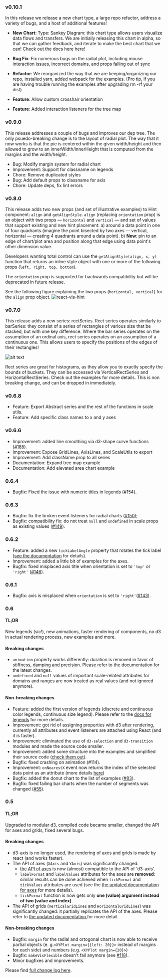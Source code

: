 ### v0.10.1

In this release we release a new chart type, a large repo refactor, address a variety of bugs, and a host of additional features!

- **New Chart**: Type: Sankey Diagram: this chart type allows users visualize data flows and transfers. We are initially releasing this chart in alpha, so that we can gather feedback, and iterate to make the best chart that we can! Check out the docs here here!

- **Bug Fix**: Fix numerous bugs on the radial plot, including mouse interaction issues, incorrect domains, and props falling out of sync

- **Refactor**: We reorganized the way that we are keeping/organizing our repo, installed yarn, added webpack for the examples. (Pro tip, if you are having trouble running the examples after upgrading rm -rf your dist)

- **Feature**: Allow custom crosshair orientation

- **Feature**: Added interaction listeners for the tree map

### v0.9.0

This release addresses a couple of bugs and improves our dep tree. The only psuedo-breaking change is to the layout of radial plot. The way that it now works is that the pie is centered within the given width/height and then allowed to grow to an innerWidth/innerHeight that is computed from the margins and the width/height.

- Bug: Modify margin system for radial chart
- Improvement: Support for classname on legends
- Chore: Remove duplicated styles
- Bug: Add default props to classname for axis
- Chore: Update deps, fix lint errors

### v0.8.0
This release adds two new props (and set of illustrative examples) to Hint component: ```align``` and ```getAlignStyle```. ```align``` (replacing ```orientation``` prop) is an object with two props &mdash; ```horizontal``` and ```vertical``` &mdash; and set of values that support existing and new hint placement:
  a) around a data point in one of four quadrants (imagine the point bisected by two axes &mdash; vertical, horizontal &mdash; creating 4 quadrants around a data point).
  b) **New**: pin to an edge of chart/plot area and position along that edge using data point's other dimension value.

Developers wanting total control can use the ```getAlignStyle(align, x, y)``` function that returns an inline style object with one or more of the following props (```left, right, top, bottom```).

The ```orientation``` prop is supported for backwards compatibility but will be deprecated in future release.

See the following figure explaining the two props  (```horizontal, vertical```) for the ```align``` prop object.
![react-vis-hint](https://cloud.githubusercontent.com/assets/2983206/21572148/f1529198-ce8a-11e6-8dc3-ef5f320ab9a1.png)

### v0.7.0
This release adds a new series: rectSeries. Rect series operates similarly to barSeries: they consist of a series of rectangles of various size that be stacked, but with one key difference. Where the bar series operates on the assumption of an ordinal axis, rect series operates on an assumption of a continuous one. This allows users to specify the positions of the edges of their rectangles!

![alt text](https://cloud.githubusercontent.com/assets/6854312/21075697/47f1bbfa-becd-11e6-9f67-9c1ab5ad5e83.png "example histogram")

Rect series are great for histograms, as they allow you to exactly specify the bounds of buckets. They can be accessed via VerticalRectSeries and HorizontalRectSeries. Check out the examples for more details. This is non breaking change, and can be dropped in immediately.


### v0.6.8
- Feature: Export Abstract series and the rest of the functions in scale utils.
- Feature: Add specific class names to x and y axes

### v0.6.6

- Improvement: added line smoothing via d3-shape curve functions ([#185](https://github.com/uber/react-vis/pull/185)).
- Improvement: Expose GridLines, AxisLines, and ScaleUtils to export
- Improvement: Add className prop to all series
- Documentation: Expand tree map example
- Documentation: Add elevated area chart example

### 0.6.4

- Bugfix: Fixed the issue with numeric titles in legends ([#154](https://github.com/uber/react-vis/pull/154)).

### 0.6.3

- Bugfix: fix the broken event listeners for radial charts ([#150](https://github.com/uber/react-vis/issues/150));
- Bugfix: compatibility fix: do not treat `null` and `undefined` in scale props as existing values ([#149](https://github.com/uber/react-vis/issues/149)).

### 0.6.2

* Feature: added a new `tickLabelAngle` property that rotates the tick label ([see the documentation](docs/xy-plot.md#ticklabelangle-optional) for details).
* Improvement: added a little bit of examples for the axes.
* Bugfix: fixed misplaced axis title when orientation is set to `'top'` or `'right'` ([#146](https://github.com/uber/react-vis/issues/146)).

### 0.6.1

* Bugfix: axis is misplaced when `orientation` is set to `'right'`([#143](https://github.com/uber/react-vis/issues/143)).

### 0.6

#### TL;DR

New legends (sic!), new animations, faster rendering of components, no d3 in actual rendering process, new examples and more.

#### Breaking changes

* `animation` property works differently: duration is removed in favor of stiffness, damping and precision. Please refer to the documentation for the latest changes.
* `undefined` and `null` values of important scale-related attributes for domains and ranges are now treated as real values (and not ignored anymore).

#### Non-breaking changes

* Feature: added the first version of legends (discrete and continuous color legends, continuous size legend). Please refer to the [docs for legends](docs/legends.md) for more details.
* Improvement: got rid of assigning properties with d3 after rendering, currently all attributes and event listeners are attached using React (and it is faster).
* Improvement: eliminated the use of `d3-selection` and `d3-transition` modules and made the source code smaller.
* Improvement: added some structure into the examples and simplified their source code ([check them out](http://uber.github.com/react-vis)).
* Bugfix: fixed crashing on animation (#114).
* Improvement: `onNearestX` event now returns the index of the selected data point as an attribute (more details [here](docs/xy-plot.md#onnearestx-optional))
* Bugfix: added the donut chart to the list of examples ([#83](https://github.com/uber/react-vis/issues/83)).
* Bugfix: fixed failing bar charts when the number of segments was changed ([#55](https://github.com/uber/react-vis/issues/55)).

### 0.5

#### TL;DR

Upgraded to modular d3, compiled code became smaller, changed the API for axes and grids, fixed several bugs.

#### Breaking changes

* d3-axis is no longer used, the rendering of axes and grids is made by react (and works faster).
* The API of axes (`XAxis` and `YAxis`) was significantly changed:
  * [the API of axes](docs/xy-plot.md#axes) is now (almost) compatible to the API of 'd3-axis'.
  * `labelFormat` and `labelValues` attributes for the axes are **removed**: similar results can be done achieved when `tickFormat` and `tickValues` attributes are used (see the [the updated documentation for axes](docs/xy-plot.md#axes) for more details).
  * `tickFormat` function is now gets only **one (value) argument instead of two (value and index)**.
* The API of grids (`VerticalGridLines` and `HorizontalGridLines`) was significantly changed: it partially replicates the API of the axes.  Please refer to [the updated documentation ](docs/xy-plot.md#grids) for more detail.

#### Non-breaking changes

* Bugfix: `margin` for the radial and ortogonal chart is now able to receive partial objects (e. g.`<XYPlot margin={{left: 20}}>` instead of margins for each side) and numbers (e.g. `<XYPlot margin={20}>`)
* Bugfix: `makeVisFlexible` doesn't fail anymore (see [#118](https://github.com/uber-common/react-vis/issues/118)).
* Minor bugfixes and improvements.

Please find [full change log here](https://github.com/uber/react-vis/releases).
